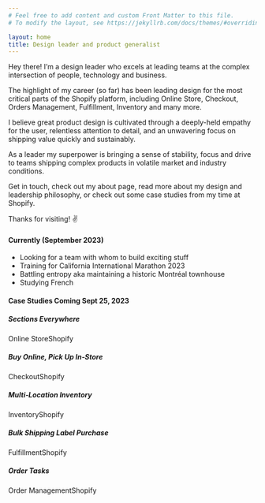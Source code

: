 ```yaml
---
# Feel free to add content and custom Front Matter to this file.
# To modify the layout, see https://jekyllrb.com/docs/themes/#overriding-theme-defaults

layout: home
title: Design leader and product generalist
---
```


Hey there! I’m a design leader who excels at leading teams at the complex intersection of people, technology and business. 

The highlight of my career (so far) has been leading design for the most critical parts of the Shopify platform, including Online Store, Checkout, Orders Management, Fulfillment, Inventory and many more. 

I believe great product design is cultivated through a deeply-held empathy for the user, relentless attention to detail, and an unwavering focus on shipping value quickly and sustainably.

As a leader my superpower is bringing a sense of stability, focus and drive to teams shipping complex products in volatile market and industry conditions.

Get in touch, check out my about page, read more about my design and leadership philosophy, or check out some case studies from my time at Shopify.

Thanks for visiting! <span class="emoji">&#x270C;</span>


#### Currently (September 2023)

- Looking for a team with whom to build exciting stuff
- Training for California International Marathon 2023
- Battling entropy aka maintaining a historic Montréal townhouse
- Studying French


#### Case Studies <span class="status notification">Coming Sept 25, 2023</span>


<div class="case-study-list">
    <a>
        <h5>Sections Everywhere</h5>
        <p><span>Online Store</span>Shopify</p>
    </a>
    <a>
        <h5>Buy Online, Pick Up In&#8209;Store</h5>
        <p><span>Checkout</span>Shopify</p>
    </a>
    <a>    
        <h5>Multi&#8209;Location Inventory</h5>
        <p><span>Inventory</span>Shopify</p>
    </a>
    <a>
        <h5>Bulk Shipping Label Purchase</h5>
        <p><span>Fulfillment</span>Shopify</p>
    </a>
    <a>
        <h5>Order Tasks</h5>
        <p><span>Order Management</span>Shopify</p>
    </a>
</div><!-- cast-study-list -->
